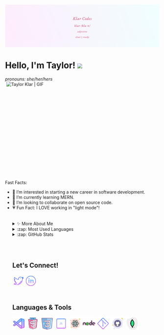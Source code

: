 
<img alt="Klar Defined" src="https://github.com/Taylor-Klar/images/blob/main/Images/Klar%20Codes-Defined.png">

<h1>Hello, I'm Taylor! <img src="https://media.giphy.com/media/hvRJCLFzcasrR4ia7z/giphy.gif" width="3%"></h1>
<em>pronouns: she/her/hers</em>

<img align="right" alt="Taylor Klar | GIF" src="https://github.com/Taylor-Klar/images/blob/main/Images/TaylorKlar.GIF.gif" width="500" height="320" />

<br>
Fast Facts:
</br>
<ul>
<li>👀 I’m interested in starting a new career in software development.</li>
<li>🌱 I’m currently learning MERN.</li>
<li>🤝 I’m looking to collaborate on open source code.</li>
<li>💗 Fun Fact: I LOVE working in "light mode"!</li>

<br>
<br>
<details>
  <summary>✨ More About Me</summary>
  Hello, my name is Taylor and one really cool fact is that I have adopted two special needs cats! They're purr-fect!
  <br><br>Before getting into coding, I previously worked in fashion & design where I designed window displays for very luxury department stores. I also was in charge of dressing the mannequins in the store too. That part was probably my favorite because I was able to watch in real time as the outfits I styled sold out because people liked what they saw the mannequins wearing. I have my A.A. degree in Visual Communications from The Fashion Institue of Design and Merchandising and feel very lucky to have spent so much time in the design and fashion world because I believe this gives me an eye for composition when it comes to being a developer.
  
<br>After a number of years, I left the fashion industry and joined the world of finance! I have previously held positions where I lead an Accounts Receiveable team at a CPA firm where I reported directly to the President, Controller and Shareholders. I have also worked on the AR team for tech companies such as Yelp! and I have even worked in payroll where I processed multi-state payroll for over 200 employees.

<br>Outside of work, I am passionate about animal welfare and hope to open my own rescue one day. I love to read and always have a large stack of "to be read" books next to my bed. I am born and raised in Southern California, currently living in Arizona but if I could live anywhere in the world it would either be in Mexico or Germany. Both languages, I am currently studying!
 
<br>Thanks for stopping by my corner of the internet! I hope we connect and chat soon!
 </details>

<details>
  <summary>:zap: Most Used Languages</summary>
<img align="center" alt="Taylor's GitHub Top Languages" src="https://github-readme-stats.vercel.app/api/top-langs/?username=taylor-klar">
<p><sub><sup>NOTE: This does not indicate my skill level or language proficiency, it's merely a GitHub metric of which languages I have the most code of on GitHub.</p></sub></sup>
</details>

<details>
  <summary>:zap: GitHub Stats</summary>
  <img align="center" alt="Taylor's GitHub Stats" src="https://github-readme-stats.vercel.app/api?username=taylor-klar&show_icons=true&hide_border=true"/>
</details>
</br>
</br>

<br>
<h2>Let's Connect!</h2>
<a href="https://twitter.com/KlarCodes"><img align="left" alt="Klar Codes | Twitter" height ="40px" src="https://github.com/Taylor-Klar/images/blob/main/Images/Twitter.png"/>
</a>

<a href="https://www.linkedin.com/in/taylordaneeklar/"><img align="left" alt="Taylor Klar | LinkedIn" height ="40px" src="https://github.com/Taylor-Klar/images/blob/main/Images/LinkedIn.png"/>
</a>
</br>

<br>
<br>
<h2>Languages & Tools</h2>
<a href="#"><img align="center" alt="Visual Studio Code" height="42px" src="https://github.com/Taylor-Klar/images/blob/main/Images/Visual%20Studio%20Code.png"></a>
<a href="#"><img align="center" alt="HTML5" height="42px" src="https://github.com/Taylor-Klar/images/blob/main/Images/HTML5.png"></a>
<a href ="#"><img align="center" alt="CSS3" height="42px" src="https://github.com/Taylor-Klar/images/blob/main/Images/CSS3.png"></a>
<a href="#"><img align="center" alt="JavaScript" height="42px" src="https://github.com/Taylor-Klar/images/blob/main/Images/JavaScript.png"></a>
<a href="#"><img align="center" alt="React" height="42px" src="https://github.com/Taylor-Klar/images/blob/main/Images/React.png"></a>
<a href="#"><img align="center" alt="Node.js" height="42px" src="https://github.com/Taylor-Klar/images/blob/main/Images/Node.js.png"></a>
<a href="#"><img align="center" alt="Git" height="42px" src="https://github.com/Taylor-Klar/images/blob/main/Images/Git.png"></a>
<a href="#"><img align="center" alt="GitHub" height="45px" src="https://github.com/Taylor-Klar/images/blob/main/Images/GitHub.png"></a>
<a href="#"><img align="center" alt="mongoDB" height="42px" src="https://github.com/Taylor-Klar/images/blob/main/Images/MongoDB.png"></a>

<!---
Taylor-Klar/Taylor-Klar is a ✨ special ✨ repository because its `README.md` (this file) appears on your GitHub profile.
You can click the Preview link to take a look at your changes.
--->
